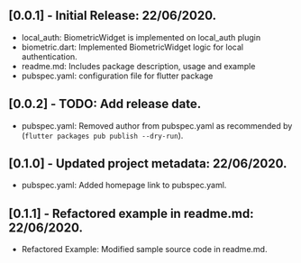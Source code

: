 ## [0.0.1] - Initial Release: 22/06/2020.

* local_auth: BiometricWidget is implemented on local_auth plugin
* biometric.dart: Implemented BiometricWidget logic for local authentication.
* readme.md: Includes package description, usage and example
* pubspec.yaml: configuration file for flutter package

## [0.0.2] - TODO: Add release date.

* pubspec.yaml: Removed author from pubspec.yaml as recommended by (`flutter packages pub publish --dry-run`).

## [0.1.0] - Updated project metadata: 22/06/2020.

* pubspec.yaml: Added homepage link to pubspec.yaml.

## [0.1.1] - Refactored example in readme.md: 22/06/2020.

* Refactored Example: Modified sample source code in readme.md.